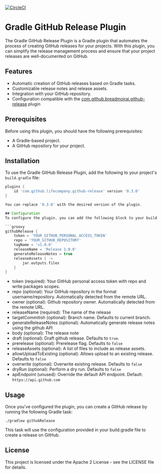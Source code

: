 [![CircleCI](https://dl.circleci.com/status-badge/img/gh/boxheed/gradle-github-release-plugin/tree/main.svg?style=svg)](https://dl.circleci.com/status-badge/redirect/gh/boxheed/gradle-github-release-plugin/tree/main)

# Gradle GitHub Release Plugin

The Gradle GitHub Release Plugin is a Gradle plugin that automates the process of creating GitHub releases for your projects. With this plugin, you can simplify the release management process and ensure that your project releases are well-documented on GitHub.

## Features

- Automatic creation of GitHub releases based on Gradle tasks.
- Customizable release notes and release assets.
- Integration with your GitHub repository.
- Configuration compatible with the [com.github.breadmoirai.github-release](https://plugins.gradle.org/plugin/com.github.breadmoirai.github-release) plugin

## Prerequisites

Before using this plugin, you should have the following prerequisites:

- A Gradle-based project.
- A GitHub repository for your project.

## Installation

To use the Gradle GitHub Release Plugin, add the following to your project's `build.gradle` file:

```groovy
plugins {
    id 'com.github.lifecompany.github-release' version '0.3.0'
}

You can replace '0.3.0' with the desired version of the plugin.

## Configuration
To configure the plugin, you can add the following block to your build.gradle file:

```groovy
githubRelease {
    token = 'YOUR_GITHUB_PERSONAL_ACCESS_TOKEN'
    repo = 'YOUR_GITHUB_REPOSITORY'
    tagName = 'v1.0.0'
    releaseName = 'Release 1.0.0'
    generateReleaseNotes = true
    releaseAssets { ->
        jar.outputs.files
	}
}

```
* token (required): Your GitHub personal access token with repo and write:packages scopes.
* repo (optional): Your GitHub repository in the format username/repository. Automatically detected from the remote URL.
* owner (optional): Github repository owner. Automatically detected from the remote URL.
* releaseName (required): The name of the release
* targetCommitish (optional): Branch name. Defaults to current branch.
* generateReleaseNotes (optional): Automatically generate release notes using the github API
* body (optional): The release note
* draft (optional): Draft github release. Defaults to `true`. 
* prerelease (optional): Prerelease flag. Defaults to `false`
* releaseAssets (optional): A list of files to include as release assets.
* allowUploadToExisting (optional): Allows upload to an existing release. Defaults to `false`
* overwrite (optional): Overwrite existing release. Defaults to `false`
* dryRun (optional): Perform a dry run. Defaults to `false`
* apiEndpoint (unused): Override the default API endpoint. Default: `https://api.github.com` 

## Usage
Once you've configured the plugin, you can create a GitHub release by running the following Gradle task:

```shell
./gradlew githubRelease
```

This task will use the configuration provided in your build.gradle file to create a release on GitHub.

## License
This project is licensed under the Apache 2 License - see the LICENSE file for details.

